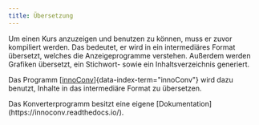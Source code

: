 ```yaml
---
title: Übersetzung
---
```


Um einen Kurs anzuzeigen und benutzen zu können, muss er zuvor kompiliert
werden. Das bedeutet, er wird in ein intermediäres Format übersetzt, welches
die Anzeigeprogramme verstehen. Außerdem werden Grafiken übersetzt, ein
Stichwort- sowie ein Inhaltsverzeichnis generiert.

Das Programm
[[innoConv](https://github.com/innodoc/innoconv)]{data-index-term="innoConv"}
wird dazu benutzt, Inhalte in das intermediäre Format zu übersetzen.

<Info>
  Das Konverterprogramm besitzt eine eigene [Dokumentation](https://innoconv.readthedocs.io/).
</Info>

